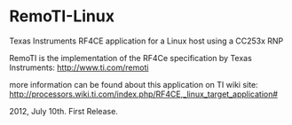 RemoTI-Linux
============

Texas Instruments RF4CE application for a Linux host using a CC253x RNP

RemoTI is the implementation of the RF4Ce specification by Texas Instruments:
http://www.ti.com/remoti

more information can be found about this application on TI wiki site:
http://processors.wiki.ti.com/index.php/RF4CE,_linux_target_application#


2012, July 10th.
First Release.
